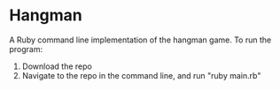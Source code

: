 Hangman
=======

A Ruby command line implementation of the hangman game. To run the program:

1. Download the repo
2. Navigate to the repo in the command line, and run "ruby main.rb"
